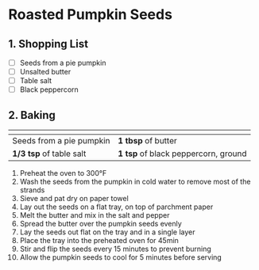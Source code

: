 # Roasted Pumpkin Seeds

## 1. Shopping List
- [ ] Seeds from a pie pumpkin
- [ ] Unsalted butter
- [ ] Table salt
- [ ] Black peppercorn

## 2. Baking
|<!-- -->|<!-- -->|
|---|---|
| Seeds from a pie pumpkin | **1 tbsp** of butter |
| **1/3 tsp** of table salt| **1 tsp** of black peppercorn, ground |

1. Preheat the oven to 300°F
2. Wash the seeds from the pumpkin in cold water to remove most of the strands
3. Sieve and pat dry on paper towel
4. Lay out the seeds on a flat tray, on top of parchment paper
5. Melt the butter and mix in the salt and pepper
6. Spread the butter over the pumpkin seeds evenly
7. Lay the seeds out flat on the tray and in a single layer
8. Place  the tray into the preheated oven for 45min
9. Stir and flip the seeds every 15 minutes to prevent burning
10. Allow the pumpkin seeds to cool for 5 minutes before serving
